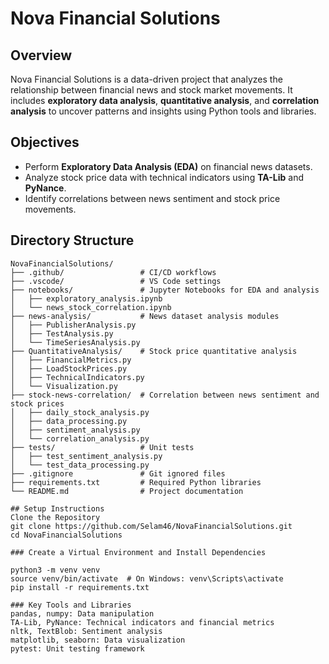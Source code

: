 # Nova Financial Solutions

## Overview

Nova Financial Solutions is a data-driven project that analyzes the relationship between financial news and stock market movements. It includes **exploratory data analysis**, **quantitative analysis**, and **correlation analysis** to uncover patterns and insights using Python tools and libraries.

## Objectives

- Perform **Exploratory Data Analysis (EDA)** on financial news datasets.
- Analyze stock price data with technical indicators using **TA-Lib** and **PyNance**.
- Identify correlations between news sentiment and stock price movements.

## Directory Structure

```plaintext
NovaFinancialSolutions/
├── .github/                 # CI/CD workflows
├── .vscode/                 # VS Code settings
├── notebooks/               # Jupyter Notebooks for EDA and analysis
│   ├── exploratory_analysis.ipynb
│   └── news_stock_correlation.ipynb
├── news-analysis/           # News dataset analysis modules
│   ├── PublisherAnalysis.py
│   ├── TestAnalysis.py
│   └── TimeSeriesAnalysis.py
├── QuantitativeAnalysis/    # Stock price quantitative analysis
│   ├── FinancialMetrics.py
│   ├── LoadStockPrices.py
│   ├── TechnicalIndicators.py
│   └── Visualization.py
├── stock-news-correlation/  # Correlation between news sentiment and stock prices
│   ├── daily_stock_analysis.py
│   ├── data_processing.py
│   ├── sentiment_analysis.py
│   └── correlation_analysis.py
├── tests/                   # Unit tests
│   ├── test_sentiment_analysis.py
│   └── test_data_processing.py
├── .gitignore               # Git ignored files
├── requirements.txt         # Required Python libraries
└── README.md                # Project documentation

## Setup Instructions
Clone the Repository
git clone https://github.com/Selam46/NovaFinancialSolutions.git
cd NovaFinancialSolutions

### Create a Virtual Environment and Install Dependencies

python3 -m venv venv
source venv/bin/activate  # On Windows: venv\Scripts\activate
pip install -r requirements.txt

### Key Tools and Libraries
pandas, numpy: Data manipulation
TA-Lib, PyNance: Technical indicators and financial metrics
nltk, TextBlob: Sentiment analysis
matplotlib, seaborn: Data visualization
pytest: Unit testing framework
```
